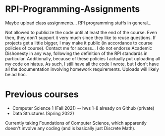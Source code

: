 # RPI-Programming-Assignments

Maybe upload class assignments… RPI programming stuffs in general...

Not allowed to publicize the code until at least the end of the course. Even then, they don't support it very much since they like to reuse questions. If projects get a little bigger, I may make it public (in accordance to course policies of course). Contact me for access... I do not endorse Academic Dishonesty in any way, following the definition of the RPI standards in particular. Additionally, because of these policies I actually put uploading all my code on hiatus. As such, I still have all the code I wrote, but I don't have all the documentation involving homework requirements. Uploads will likely be ad hoc.

# Previous courses
 - Computer Science 1 (Fall 2021) -- hws 1-8 already on Github (private)
 - Data Structures (Spring 2022)

Currently taking Foundations of Computer Science, which apparently doesn't involve any coding (and is basically just Discrete Math).
